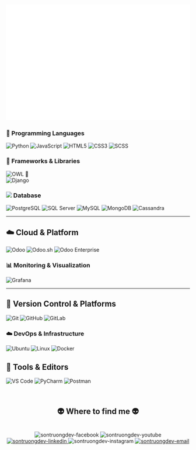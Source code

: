<a href="#" target="_blank">
  <img src="svg/truongsondev.svg" width="1200"/>
</a>

### 🧠 Programming Languages
![Python](https://img.shields.io/badge/python-3670A0?style=for-the-badge&logo=python&logoColor=ffdd54)
![JavaScript](https://img.shields.io/badge/javascript-%23323330.svg?style=for-the-badge&logo=javascript&logoColor=%23F7DF1E)
![HTML5](https://img.shields.io/badge/html5-%23E34F26.svg?style=for-the-badge&logo=html5&logoColor=white)
![CSS3](https://img.shields.io/badge/css3-%231572B6.svg?style=for-the-badge&logo=css3&logoColor=white)
![SCSS](https://img.shields.io/badge/scss-%23CD6799.svg?style=for-the-badge&logo=sass&logoColor=white)

### 🧱 Frameworks & Libraries
![OWL](https://img.shields.io/badge/Owl%20Framework-%23FF6F00.svg?style=for-the-badge&logo=javascript&logoColor=white) 🦉</br>
![Django](https://img.shields.io/badge/Django-%23092E20.svg?style=for-the-badge&logo=django&logoColor=white)

### <img src="https://cdn-icons-png.flaticon.com/512/1006/1006360.png" width="20"/> Database

![PostgreSQL](https://img.shields.io/badge/PostgreSQL-316192?style=for-the-badge&logo=postgresql&logoColor=white)
![SQL Server](https://img.shields.io/badge/SQL%20Server-CC2927?style=for-the-badge&logo=microsoftsqlserver&logoColor=white)
![MySQL](https://img.shields.io/badge/MySQL-4479A1?style=for-the-badge&logo=mysql&logoColor=white)
![MongoDB](https://img.shields.io/badge/MongoDB-47A248?style=for-the-badge&logo=mongodb&logoColor=white)
![Cassandra](https://img.shields.io/badge/Apache%20Cassandra-1287B1?style=for-the-badge&logo=apachecassandra&logoColor=white)

---

## ☁️ Cloud & Platform

![Odoo](https://img.shields.io/badge/Odoo-875A7B.svg?style=for-the-badge&logo=odoo&logoColor=white)
![Odoo.sh](https://img.shields.io/badge/Odoo.sh-333333.svg?style=for-the-badge&logo=odoo&logoColor=white)
![Odoo Enterprise](https://img.shields.io/badge/Odoo-Enterprise-%23875A7B.svg?style=for-the-badge&logo=odoo&logoColor=white)

### 📊 Monitoring & Visualization

![Grafana](https://img.shields.io/badge/Grafana-F46800?style=for-the-badge&logo=grafana&logoColor=white)

---

## 📁 Version Control & Platforms
![Git](https://img.shields.io/badge/Git-%23F05033.svg?style=for-the-badge&logo=git&logoColor=white)
![GitHub](https://img.shields.io/badge/GitHub-%23121011.svg?style=for-the-badge&logo=github&logoColor=white)
![GitLab](https://img.shields.io/badge/GitLab-%23FC6D26.svg?style=for-the-badge&logo=gitlab&logoColor=white)

### ☁️ DevOps & Infrastructure
![Ubuntu](https://img.shields.io/badge/Ubuntu-E95420?style=for-the-badge&logo=ubuntu&logoColor=white)
![Linux](https://img.shields.io/badge/Linux-FCC624?style=for-the-badge&logo=linux&logoColor=black)
![Docker](https://img.shields.io/badge/Docker-2496ED?style=for-the-badge&logo=docker&logoColor=white)

## 🔧 Tools & Editors
![VS Code](https://img.shields.io/badge/VS%20Code-%23007ACC.svg?style=for-the-badge&logo=visual-studio-code&logoColor=white)
![PyCharm](https://img.shields.io/badge/PyCharm-%23000000.svg?style=for-the-badge&logo=pycharm&logoColor=white)
![Postman](https://img.shields.io/badge/Postman-FF6C37?style=for-the-badge&logo=postman&logoColor=white)


<br>
<h2 align="center">👽 Where to find me 👽</h2>
<br>
<!-- https://icons8.com -->
<div align="center">
  <a  target="blank">
    <img src="https://img.icons8.com/bubbles/100/000000/facebook-new.png" alt="sontruongdev-facebook" />
  </a>
  <a target="blank">
    <img src="https://img.icons8.com/bubbles/100/000000/youtube-squared.png" alt="sontruongdev-youtube" />
  </a>
  <a href="https://www.linkedin.com/in/tr%C6%B0%C6%A1ng-ng%E1%BB%8Dc-s%C6%A1n-4a8b50357" target="blank">
    <img src="https://img.icons8.com/bubbles/100/000000/linkedin.png" alt="sontruongdev-linkedin" />
  </a>
  <a  target="blank">
    <img src="https://img.icons8.com/bubbles/100/000000/instagram.png" alt="sontruongdev-instagram" />
  </a>
  <a href="mailto:ngocson200346@gmail.com" target="top">
    <img src="https://img.icons8.com/bubbles/100/000000/apple-mail.png" alt="sontruongdev-email" />
  </a>
</div>
